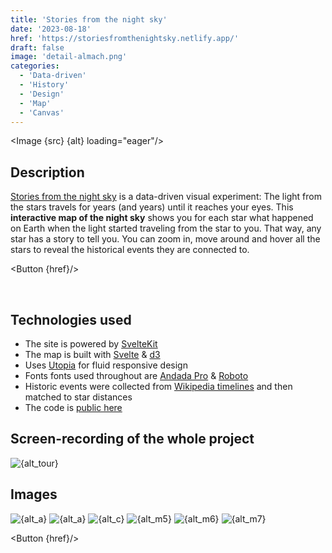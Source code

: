 ```yaml
---
title: 'Stories from the night sky'
date: '2023-08-18'
href: 'https://storiesfromthenightsky.netlify.app/'
draft: false
image: 'detail-almach.png'
categories:
  - 'Data-driven'
  - 'History'
  - 'Design'
  - 'Map'
  - 'Canvas'
---
```


<script>
  import Button from '$lib/components/ButtonSimple.svelte';
  import Image from '$lib/components/Image.svelte';
  import src from '$lib/assets/images/projects/night-sky/title.png';
  import a from '$lib/assets/images/projects/night-sky/overview.png';
  import b from '$lib/assets/images/projects/night-sky/overview-hover.png';
  import c from '$lib/assets/images/projects/night-sky/detail-scheat.png';
  import tour from '$lib/assets/images/projects/night-sky/full-tour.gif';
  import m5 from '$lib/assets/images/projects/night-sky/mobile/mobile-5.png';
  import m6 from '$lib/assets/images/projects/night-sky/mobile/mobile-6.png';
  import m7 from '$lib/assets/images/projects/night-sky/mobile/mobile-7.png';

  let alt = "Screenshot with a big text that reads 'Stories from the night sky' in bold white letters on a dark blue background. On top there is a star-shaped icon and below the large text, smaller text reads 'A data-driven visual experiment.' and on a new line 'By Sebastian Lammers'.";
  let alt_a = "Screenshot of a map of the night sky. On top there is text that reads 'Which star tells the most interesting story to you?'. The map shows around 5,000 stars, depicted as white circles on a dark blue background. Below the map there is a group of buttons that include arrow buttons for all directions, zoom-buttons, a reset button and a button with a star-symbol.";
  let alt_b = "Screenshot of a map of the night sky. On top there is text that reads 'Which star tells the most interesting story to you?'. The map shows around 5,000 stars, depicted as white circles on a dark blue background. A computer cursor shaped like a hand is hovering one of the stars. This star is enlarged and has a purple outline. Right below the cursor there is a white tooltip textbox that contains information about the hovered star. The information reads as follows. Star ID: 70692. Distance: 360 light years. Year: 1666 CE. Event(s): The Great Fire of London. Below the map there is a group of buttons that include arrow buttons for all directions, zoom-buttons, a reset button and a button with a star-symbol.";
  let alt_c = "Screenshot of a map of the night sky. On top there is text that reads 'Which star tells the most interesting story to you?'. The map shows around 50-60 stars, depicted as white circles on a dark blue background. A computer cursor shaped like a hand is hovering one of the stars. This star is enlarged and has a purple outline. Right below the cursor there is a white tooltip textbox that contains information about the hovered star. The information reads as follows. Star ID: 113881. Star Name: Scheat. Distance: 200 light years. Year: 1829 CE. Event(s): Sir Robert Peel founds the Metropolitan Police Service, the first modern police force. Below the map there is a group of buttons that include arrow buttons for all directions, zoom-buttons, a reset button and a button with a star-symbol.";
  let alt_tour = "Extensive screen-recording that showcases the whole project including introductory text, notes, and methods.";
  let alt_m5 = "A smartphone that displays the interactive map. The tooltip is shown below the control buttons instead of near the cursor. In this particular image, the event in the tooltip is 'The Cisterian Order is founded.', which dates back to the year 1098 CE.";
  let alt_m6 = "A smartphone that displays the interactive map. The tooltip is shown below the control buttons instead of near the cursor. In this particular image, the event in the tooltip is 'Boethius writes his Consolation of Philosophy.', which dates back to the year 524 CE.";
  let alt_m7 = "A smartphone that displays the interactive map. The tooltip is shown below the control buttons instead of near the cursor. In this particular image, the event in the tooltip is 'Walmart founded in Rogers, Arkansas by Sam Walton.', which dates back to the year 1962 CE.";
</script>

<Image {src} {alt} loading="eager"/>

## Description
[Stories from the night sky]({href}) is a data-driven visual experiment:
The light from the stars travels for years (and years) until it reaches your eyes. This **interactive map of the night sky** shows you for each star what happened on Earth when the light started traveling from the star to you. That way, any star has a story to tell you. You can zoom in, move around and hover all the stars to reveal the historical events they are connected to.

<Button {href}/>

<br/>

## Technologies used

- The site is powered by [SvelteKit](https://kit.svelte.dev/)
- The map is built with [Svelte](https://svelte.dev/) & [d3](https://d3js.org/)
- Uses [Utopia](https://utopia.fyi/) for fluid responsive design
- Fonts fonts used throughout are [Andada Pro](https://andada.huertatipografica.com/) & [Roboto](https://en.wikipedia.org/wiki/Roboto)
- Historic events were collected from [Wikipedia timelines](https://en.wikipedia.org/wiki/Timelines_of_world_history) and then matched to star distances
- The code is [public here](https://github.com/seblammers/starmap)

## Screen-recording of the whole project
<Image src={tour} alt={alt_tour} loading="lazy"/>

## Images
<Image src={a} alt={alt_a} loading="lazy"/>
<Image src={b} alt={alt_a} loading="lazy"/>
<Image src={c} alt={alt_c} loading="lazy"/>

<Image src={m5} alt={alt_m5} loading="lazy"/>
<Image src={m6} alt={alt_m6} loading="lazy"/>
<Image src={m7} alt={alt_m7} loading="lazy"/>

<Button {href}/>
